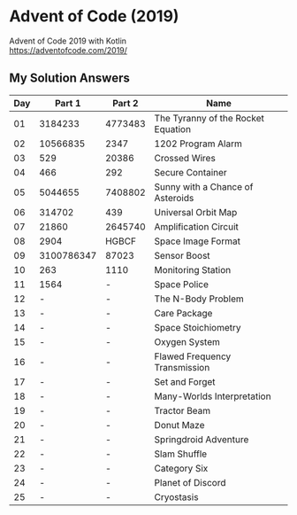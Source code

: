 # Advent of Code (2019)
Advent of Code 2019 with Kotlin \
https://adventofcode.com/2019/

## My Solution Answers

| Day 	| Part 1 	| Part 2 	| Name                                      |
|-----	|--------	|--------	|----------------------------------------   |
| 01   	| 3184233  	| 4773483   | The Tyranny of the Rocket Equation        |
| 02   	| 10566835 	| 2347      | 1202 Program Alarm                        |                               |
| 03   	| 529      	| 20386    	| Crossed Wires                             |                    
| 04   	| 466      	| 292     	| Secure Container                          |                                 
| 05   	| 5044655  	| 7408802 	| Sunny with a Chance of Asteroids          |                                         
| 06   	| 314702   	| 439      	| Universal Orbit Map                       |                                
| 07   	| 21860    	| 2645740  	| Amplification Circuit                     |
| 08   	| 2904     	| HGBCF    	| Space Image Format                        |
| 09   	| 3100786347| 87023    	| Sensor Boost                              |
| 10  	| 263      	| 1110     	| Monitoring Station                        |
| 11  	| 1564     	| -       	| Space Police                              |
| 12  	| -       	| -       	| The N-Body Problem                        |
| 13  	| -       	| -       	| Care Package                              |
| 14  	| -       	| -       	| Space Stoichiometry                       |
| 15  	| -       	| -       	| Oxygen System                             |
| 16  	| -       	| -       	| Flawed Frequency Transmission             |
| 17  	| -       	| -       	| Set and Forget                            |
| 18  	| -       	| -       	| Many-Worlds Interpretation                |
| 19  	| -       	| -       	| Tractor Beam                              |
| 20  	| -       	| -       	| Donut Maze                                |
| 21  	| -       	| -       	| Springdroid Adventure                     |
| 22  	| -       	| -       	| Slam Shuffle                              |
| 23  	| -       	| -       	| Category Six                              |
| 24  	| -       	| -       	| Planet of Discord                         |
| 25  	| -       	| -       	| Cryostasis                                |